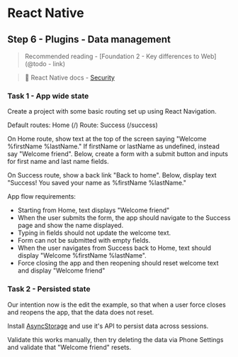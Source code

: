 # React Native

## Step 6 - Plugins - Data management

> Recommended reading - [Foundation 2 - Key differences to Web](@todo - link)

> 📘 React Native docs - [Security](https://reactnative.dev/docs/security)

### Task 1 - App wide state

Create a project with some basic routing set up using React Navigation.

Default routes: Home (/)
Route: Success (/success)

On Home route, show text at the top of the screen saying "Welcome %firstName %lastName." If firstName or lastName as undefined, instead say "Welcome friend". Below, create a form with a submit button and inputs for first name and last name fields.

On Success route, show a back link "Back to home". Below, display text "Success! You saved your name as %firstName %lastName."

App flow requirements:

- Starting from Home, text displays "Welcome friend"
- When the user submits the form, the app should navigate to the Success page and show the name displayed.
- Typing in fields should not update the welcome text.
- Form can not be submitted with empty fields.
- When the user navigates from Success back to Home, text should display "Welcome %firstName %lastName".
- Force closing the app and then reopening should reset welcome text and display "Welcome friend"

### Task 2 - Persisted state

Our intention now is the edit the example, so that when a user force closes and reopens the app, that the data does not reset.

Install [AsyncStorage](https://react-native-async-storage.github.io/async-storage/docs/install/) and use it's API to persist data across sessions.

Validate this works manually, then try deleting the data via Phone Settings and validate that "Welcome friend" resets.

